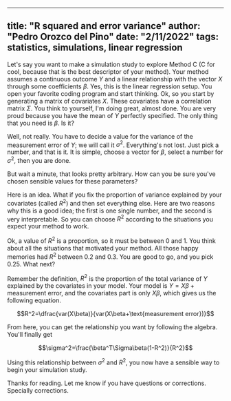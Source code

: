 
---
title: "R squared and error variance"
author: "Pedro Orozco del Pino"
date: "2/11/2022"
tags: statistics, simulations, linear regression
--

Let's say you want to make a simulation study to explore Method C (C for cool, because that is the best descriptor of your method). Your method assumes a continuous outcome $Y$ and a linear relationship with the vector $X$ through some coefficients $\beta$. Yes, this is the linear regression setup. You open your favorite coding program and start thinking. Ok, so you start by generating a matrix of covariates $X$. These covariates have a correlation matrix $\Sigma$. You think to yourself, I'm doing great, almost done. You are very proud because you have the mean of $Y$ perfectly specified. The only thing that you need is $\beta$. Is it?

Well, not really. You have to decide a value for the variance of the measurement error of $Y$; we will call it $\sigma^2$. Everything's not lost. Just pick a number, and that is it. It is simple, choose a vector for $\beta$, select a number for $\sigma^2$, then you are done. 

But wait a minute, that looks pretty arbitrary. How can you be sure you've chosen sensible values for these parameters?

Here is an idea. What if you fix the proportion of variance explained by your covariates (called $R^2$) and then set everything else. Here are two reasons why this is a good idea; the first is one single number, and the second is very interpretable. So you can choose $R^2$ according to the situations you expect your method to work. 

Ok, a value of $R^2$ is a proportion, so it must be between 0 and 1. You think about all the situations that motivated your method. All those happy memories had $R^2$ between 0.2 and 0.3. You are good to go, and you pick 0.25. What next?

Remember the definition, $R^2$ is the proportion of the total variance of $Y$ explained by the covariates in your model. Your model is $Y=X\beta+\text{measurement error}$, and the covariates part is only $X\beta$, which gives us the following equation.

$$R^2=\dfrac{var(X\beta)}{var(X\beta+\text{measurement error})}$$

From here, you can get the relationship you want by following the algebra. You'll finally get 

$$\sigma^2=\frac{\beta^T\Sigma\beta(1-R^2)}{R^2}$$

Using this relationship between $\sigma^2$ and $R^2$, you now have a sensible way to begin your simulation study. 

Thanks for reading. Let me know if you have questions or corrections. Specially corrections. 
